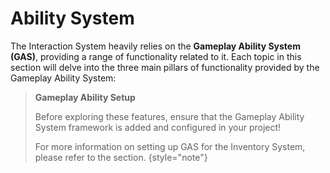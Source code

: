 # Ability System
<primary-label ref="interaction"/>

The Interaction System heavily relies on the **Gameplay Ability System (GAS)**, providing a range of functionality related to it.
Each topic in this section will delve into the three main pillars of functionality provided by the Gameplay Ability System:

> **Gameplay Ability Setup**
>
> Before exploring these features, ensure that the Gameplay Ability System framework is added and configured in your project!
>
> For more information on setting up GAS for the Inventory System, please refer to the [](inv_setup.md) section.
{style="note"}

